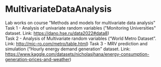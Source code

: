 # MultivariateDataAnalysis
Lab works on course "Methods and models for multivariate data analysis"  
Task 1 - Analysis of univariate random variables ("Monitoring Universities" dataset. Link: https://dano.hse.ru/data2022#data8)  
Task 2 - Analysis of Multivariate random variables (“World Metro Dataset”. Link: http://mic-ro.com/metro/table.html)
Task 3 - MRV prediction and simulation (“Hourly energy demand generation” dataset. Link: https://www.kaggle.com/datasets/nicholasjhana/energy-consumption-generation-prices-and-weather)
